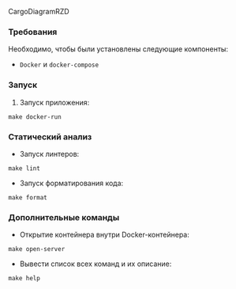 CargoDiagramRZD

### Требования

Необходимо, чтобы были установлены следующие компоненты:

- `Docker` и `docker-compose`

### Запуск

1. Запуск приложения:
```commandline
make docker-run
```

### Статический анализ

- Запуск линтеров:
```commandline
make lint
```

- Запуск форматирования кода:
```commandline
make format
```

### Дополнительные команды

- Открытие контейнера внутри Docker-контейнера:
```commandline
make open-server
```

- Вывести список всех команд и их описание:
```commandline
make help
```

